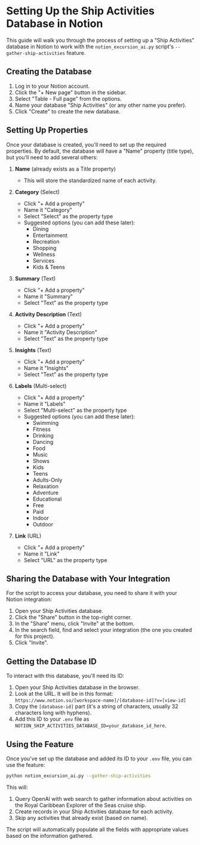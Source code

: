 # Setting Up the Ship Activities Database in Notion

This guide will walk you through the process of setting up a "Ship Activities" database in Notion to work with the `notion_excursion_ai.py` script's `--gather-ship-activities` feature.

## Creating the Database

1. Log in to your Notion account.
2. Click the "+ New page" button in the sidebar.
3. Select "Table - Full page" from the options.
4. Name your database "Ship Activities" (or any other name you prefer).
5. Click "Create" to create the new database.

## Setting Up Properties

Once your database is created, you'll need to set up the required properties. By default, the database will have a "Name" property (title type), but you'll need to add several others:

1. **Name** (already exists as a Title property)
   - This will store the standardized name of each activity.

2. **Category** (Select)
   - Click "+ Add a property"
   - Name it "Category"
   - Select "Select" as the property type
   - Suggested options (you can add these later):
     - Dining
     - Entertainment
     - Recreation
     - Shopping
     - Wellness
     - Services
     - Kids & Teens

3. **Summary** (Text)
   - Click "+ Add a property"
   - Name it "Summary"
   - Select "Text" as the property type

4. **Activity Description** (Text)
   - Click "+ Add a property"
   - Name it "Activity Description"
   - Select "Text" as the property type

5. **Insights** (Text)
   - Click "+ Add a property"
   - Name it "Insights"
   - Select "Text" as the property type

6. **Labels** (Multi-select)
   - Click "+ Add a property"
   - Name it "Labels"
   - Select "Multi-select" as the property type
   - Suggested options (you can add these later):
     - Swimming
     - Fitness
     - Drinking
     - Dancing
     - Food
     - Music
     - Shows
     - Kids
     - Teens
     - Adults-Only
     - Relaxation
     - Adventure
     - Educational
     - Free
     - Paid
     - Indoor
     - Outdoor

7. **Link** (URL)
   - Click "+ Add a property"
   - Name it "Link"
   - Select "URL" as the property type

## Sharing the Database with Your Integration

For the script to access your database, you need to share it with your Notion integration:

1. Open your Ship Activities database.
2. Click the "Share" button in the top-right corner.
3. In the "Share" menu, click "Invite" at the bottom.
4. In the search field, find and select your integration (the one you created for this project).
5. Click "Invite".

## Getting the Database ID

To interact with this database, you'll need its ID:

1. Open your Ship Activities database in the browser.
2. Look at the URL. It will be in this format: `https://www.notion.so/[workspace-name]/[database-id]?v=[view-id]`
3. Copy the `[database-id]` part (it's a string of characters, usually 32 characters long with hyphens).
4. Add this ID to your `.env` file as `NOTION_SHIP_ACTIVITIES_DATABASE_ID=your_database_id_here`.

## Using the Feature

Once you've set up the database and added its ID to your `.env` file, you can use the feature:

```bash
python notion_excursion_ai.py --gather-ship-activities
```

This will:
1. Query OpenAI with web search to gather information about activities on the Royal Caribbean Explorer of the Seas cruise ship.
2. Create records in your Ship Activities database for each activity.
3. Skip any activities that already exist (based on name).

The script will automatically populate all the fields with appropriate values based on the information gathered. 